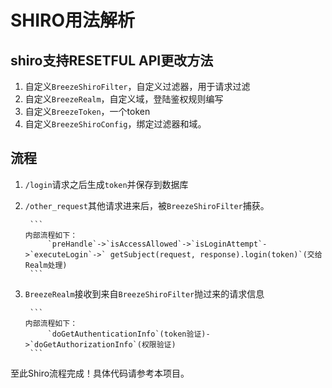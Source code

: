 # SHIRO用法解析

## shiro支持RESETFUL API更改方法
1. 自定义`BreezeShiroFilter`，自定义过滤器，用于请求过滤
2. 自定义`BreezeRealm`，自定义域，登陆鉴权规则编写
3. 自定义`BreezeToken`，一个token
4. 自定义`BreezeShiroConfig`，绑定过滤器和域。

## 流程
1. `/login`请求之后生成`token`并保存到数据库
2. `/other_request`其他请求进来后，被`BreezeShiroFilter`捕获。

        ```
       内部流程如下：
            `preHandle`->`isAccessAllowed`->`isLoginAttempt`->`executeLogin`->` getSubject(request, response).login(token)`(交给Realm处理)
        ```
3. `BreezeRealm`接收到来自`BreezeShiroFilter`抛过来的请求信息

        ```
       内部流程如下：
            `doGetAuthenticationInfo`(token验证)->`doGetAuthorizationInfo`(权限验证)
        ```

至此Shiro流程完成！具体代码请参考本项目。